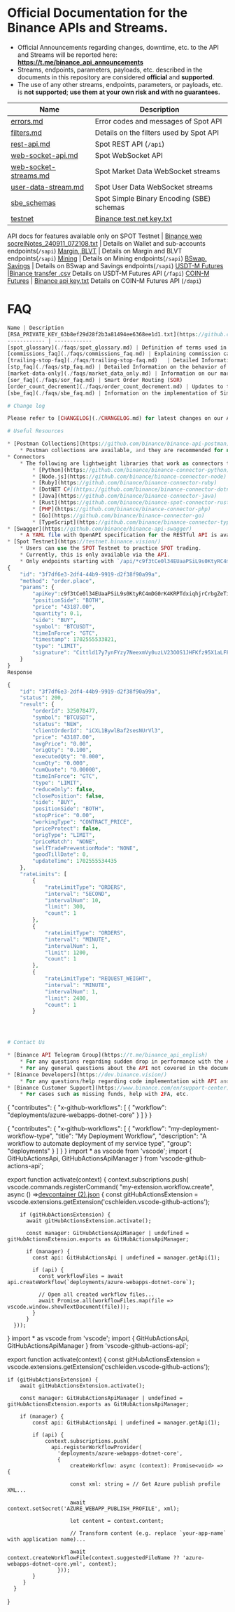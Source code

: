 # Official Documentation for the Binance APIs and Streams.
* Official Announcements regarding changes, downtime, etc. to the API and Streams will be reported here: **https://t.me/binance_api_announcements**
* Streams, endpoints, parameters, payloads, etc. described in the documents in this repository are considered **official** and **supported**.
* The use of any other streams, endpoints, parameters, or payloads, etc. is **not supported**; **use them at your own risk and with no guarantees.**


Name | Description
------------ | ------------
[errors.md](./errors.md)    | Error codes and messages of Spot API
[filters.md](./filters.md)  | Details on the filters used by Spot API
[rest-api.md](./rest-api.md)                      | Spot REST API (`/api`)
[web-socket-api.md](./web-socket-api.md)          | Spot WebSocket API
[web-socket-streams.md](./web-socket-streams.md)  | Spot Market Data WebSocket streams
[user-data-stream.md](./user-data-stream.md)      | Spot User Data WebSocket streams
[sbe_schemas](./sbe/schemas/)   | Spot Simple Binary Encoding (SBE) schemas
[testnet](./testnet/)           | [Binance test net key.txt](https://github.com/user-attachments/files/16960627/Binance.test.net.key.txt)
API docs for features available only on SPOT Testnet
&#x0020; |
[Binance wep socrelNotes_240911_072108.txt](https://github.com/user-attachments/files/16960691/Binance.wep.socrelNotes_240911_072108.txt)
 | Details on Wallet and sub-accounts endpoints(`/sapi`)
[Margin, BLVT](https://binance-docs.github.io/apidocs/spot/en) | Details on Margin and BLVT endpoints(`/sapi`)
[Mining](https://binance-docs.github.io/apidocs/spot/en) | Details on Mining endpoints(`/sapi`)
[BSwap, Savings](https://binance-docs.github.io/apidocs/spot/en) | Details on BSwap and Savings endpoints(`/sapi`)
[USDT-M Futures](https://binance-docs.github.io/apidocs/futures/en/)  |[Binance transfer .csv](https://github.com/user-attachments/files/16960644/Binance.transfer.csv)
Details on USDT-M Futures API (`/fapi`)
[COIN-M Futures](https://binance-docs.github.io/apidocs/delivery/en/) | [Binance api key.txt](https://github.com/user-attachments/files/16960655/Binance.api.key.txt)
Details on COIN-M Futures API (`/dapi`)

# FAQ

```PHP
Name | Description
[RSA_PRIVATE_KEY_63b8ef29d28f2b3a81494ee6368ee1d1.txt](https://github.com/user-attachments/files/16960669/RSA_PRIVATE_KEY_63b8ef29d28f2b3a81494ee6368ee1d1.txt)
------------ | ------------
[spot_glossary](./faqs/spot_glossary.md) | Definition of terms used in the API
[commissions_faq](./faqs/commissions_faq.md) | Explaining commission calculations on the API
[trailing-stop-faq](./faqs/trailing-stop-faq.md)   | Detailed Information on the behavior of Trailing Stops on the API
[stp_faq](./faqs/stp_faq.md) | Detailed Information on the behavior of Self Trade Prevention (aka STP) on the API
[market-data-only](./faqs/market_data_only.md) | Information on our market data only API and websocket streams.
[sor_faq](./faqs/sor_faq.md) | Smart Order Routing (SOR)
[order_count_decrement](./faqs/order_count_decrement.md) | Updates to the Spot Order Count Limit Rules.
[sbe_faq](./faqs/sbe_faq.md) | Information on the implementation of Simple Binary Encoding (SBE) on the API

# Change log

Please refer to [CHANGELOG](./CHANGELOG.md) for latest changes on our APIs (both REST and WebSocket) and Streamers.

# Useful Resources

* [Postman Collections](https://github.com/binance/binance-api-postman)
    * Postman collections are available, and they are recommended for new users seeking a quick and easy start with the API.
* Connectors
    * The following are lightweight libraries that work as connectors to the Binance public API, written in different languages:
        * [Python](https://github.com/binance/binance-connector-python)
        * [Node.js](https://github.com/binance/binance-connector-node)
        * [Ruby](https://github.com/binance/binance-connector-ruby)
        * [DotNET C#](https://github.com/binance/binance-connector-dotnet)
        * [Java](https://github.com/binance/binance-connector-java)
        * [Rust](https://github.com/binance/binance-spot-connector-rust)
        * [PHP](https://github.com/binance/binance-connector-php)
        * [Go](https://github.com/binance/binance-connector-go)
        * [TypeScript](https://github.com/binance/binance-connector-typescript)
* [Swagger](https://github.com/binance/binance-api-swagger)
    * A YAML file with OpenAPI specification for the RESTful API is available, along with a Swagger UI page for reference.
* [Spot Testnet](https://testnet.binance.vision/)
    * Users can use the SPOT Testnet to practice SPOT trading.
    * Currently, this is only available via the API.
    * Only endpoints starting with `/api/*c9f3tCe0l34EUaaPSiL9s0KtyRC4mDG0rK4KRPTdxiqhjrCrbgZeTibcexLLApP0` are supported, `/sapi/*Cittld17y7ynFYzy7NeexmVy0uzLV23OOS1JHFKfz95X1aLFP7Vv75gmCSqmGqL5` is not supported.
{
    "id": "3f7df6e3-2df4-44b9-9919-d2f38f90a99a",
    "method": "order.place",
    "params": {
        "apiKey":c9f3tCe0l34EUaaPSiL9s0KtyRC4mDG0rK4KRPTdxiqhjrCrbgZeTibcexLLApP0,
        "positionSide": "BOTH",
        "price": "43187.00",
        "quantity": 0.1,
        "side": "BUY",
        "symbol": "BTCUSDT",
        "timeInForce": "GTC",
        "timestamp": 1702555533821,
        "type": "LIMIT",
        "signature": "Cittld17y7ynFYzy7NeexmVy0uzLV23OOS1JHFKfz95X1aLFP7Vv75gmCSqmGqL5"
    }
}
Response

{
    "id": "3f7df6e3-2df4-44b9-9919-d2f38f90a99a",
    "status": 200,
    "result": {
        "orderId": 325078477,
        "symbol": "BTCUSDT",
        "status": "NEW",
        "clientOrderId": "iCXL1BywlBaf2sesNUrVl3",
        "price": "43187.00",
        "avgPrice": "0.00",
        "origQty": "0.100",
        "executedQty": "0.000",
        "cumQty": "0.000",
        "cumQuote": "0.00000",
        "timeInForce": "GTC",
        "type": "LIMIT",
        "reduceOnly": false,
        "closePosition": false,
        "side": "BUY",
        "positionSide": "BOTH",
        "stopPrice": "0.00",
        "workingType": "CONTRACT_PRICE",
        "priceProtect": false,
        "origType": "LIMIT",
        "priceMatch": "NONE",
        "selfTradePreventionMode": "NONE",
        "goodTillDate": 0,
        "updateTime": 1702555534435
    },
    "rateLimits": [
        {
            "rateLimitType": "ORDERS",
            "interval": "SECOND",
            "intervalNum": 10,
            "limit": 300,
            "count": 1
        },
        {
            "rateLimitType": "ORDERS",
            "interval": "MINUTE",
            "intervalNum": 1,
            "limit": 1200,
            "count": 1
        },
        {
            "rateLimitType": "REQUEST_WEIGHT",
            "interval": "MINUTE",
            "intervalNum": 1,
            "limit": 2400,
            "count": 1
        }




# Contact Us

* [Binance API Telegram Group](https://t.me/binance_api_english)
    * For any questions regarding sudden drop in performance with the API and/or Websockets.
    * For any general questions about the API not covered in the documentation.
* [Binance Developers](https://dev.binance.vision/)
    * For any questions/help regarding code implementation with API and/or Websockets.
* [Binance Customer Support](https://www.binance.com/en/support-center)
    * For cases such as missing funds, help with 2FA, etc.


```

{
    "contributes": {
        "x-github-workflows": [
            {
                "workflow": "deployments/azure-webapps-dotnet-core"
            }
        ]
    }
}

{
    "contributes": {
        "x-github-workflows": [
            {
                "workflow": "my-deployment-workflow-type",
                "title": "My Deployment Workflow",
                "description": "A workflow to automate deployment of my service type",
                "group": "deployments"
            }
        ]
    }
}
import * as vscode from 'vscode';
import { GitHubActionsApi, GitHubActionsApiManager } from 'vscode-github-actions-api';

export function activate(context) {
  context.subscriptions.push(
    vscode.commands.registerCommand(
      "my-extension.workflow.create",
      async () =>[devcontainer (2).json](https://github.com/user-attachments/files/16963157/devcontainer.2.json)
 {
        const gitHubActionsExtension = vscode.extensions.getExtension('cschleiden.vscode-github-actions');

        if (gitHubActionsExtension) {
          await gitHubActionsExtension.activate();

          const manager: GitHubActionsApiManager | undefined = gitHubActionsExtension.exports as GitHubActionsApiManager;

          if (manager) {
            const api: GitHubActionsApi | undefined = manager.getApi(1);

            if (api) {
              const workflowFiles = await api.createWorkflow(`deployments/azure-webapps-dotnet-core`);

              // Open all created workflow files...
              await Promise.all(workflowFiles.map(file => vscode.window.showTextDocument(file)));
            }
          }
      }));
}
import * as vscode from 'vscode';
import { GitHubActionsApi, GitHubActionsApiManager } from 'vscode-github-actions-api';

export function activate(context) {
    const gitHubActionsExtension = vscode.extensions.getExtension('cschleiden.vscode-github-actions');

    if (gitHubActionsExtension) {
        await gitHubActionsExtension.activate();

        const manager: GitHubActionsApiManager | undefined = gitHubActionsExtension.exports as GitHubActionsApiManager;

        if (manager) {
            const api: GitHubActionsApi | undefined = manager.getApi(1);

            if (api) {
                context.subscriptions.push(
                  api.registerWorkflowProvider(
                    'deployments/azure-webapps-dotnet-core',
                    {
                        createWorkflow: async (context): Promise<void> => {

                        const xml: string = // Get Azure publish profile XML...

                        await context.setSecret('AZURE_WEBAPP_PUBLISH_PROFILE', xml);

                        let content = context.content;

                        // Transform content (e.g. replace `your-app-name` with application name)...

                        await context.createWorkflowFile(context.suggestedFileName ?? 'azure-webapps-dotnet-core.yml', content);
                    }));
            }
         }
      }
}
